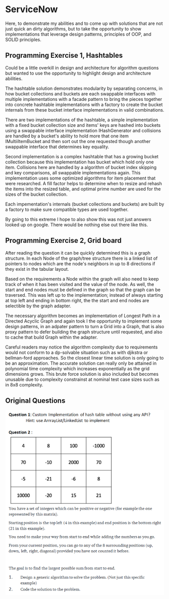 # ServiceNow

Here, to demonstrate my abilities and to come up with solutions that are not just quick an dirty algorithms, but to take the opportunity to show implementations that leverage design patterns, principles of OOP, and SOLID principles.

## Programming Exercise 1, Hashtables

Could be a little overkill in design and architecture for algorithm questions but wanted to use the opportunity to highlight design and architecture abilities.

The hashtable solution demonstrates modularity by separating concerns, in how bucket collections and buckets are each swappable interfaces with multiple implementations with a facade pattern to bring the pieces together into concrete hashtable implementations with a factory to create the bucket internals from these bucket interface implementations in valid combinations.

There are two implementations of the hashtable, a simple implementation with a fixed bucket collection size and items' keys are hashed into buckets using a swappable interface implementation IHashGenerator and collisions are handled by a bucket's ability to hold more that one item IMultiiItemBucket and then sort out the one requested though another swappable interface that determines key equality.

Second implementation is a complex hashtable that has a growing bucket collection because this implementation has bucket which hold only one item.  Collisions here are handled by a algorithm of bucket index skipping and key comparisons, all swappable implementations again.  This implementation uses some optimized algorithms for item placement that were researched.  A fill factor helps to determine when to resize and rehash the items into the resized table, and optimal prime number are used for the sizes of the bucket collection.

Each impementation's internals (bucket collections and buckets) are built by a factory to make sure compatible types are used together.

By going to this extreme I hope to also show this was not just answers looked up on google.  There would be nothing else out there like this.

## Programming Exercise 2, Grid board

After reading the question it can be quickly determined this is a graph structure. In each Node of the graph/tree structure there is a linked list of pointers to nodes which are the node's neighbors in up to 8 directions if they exist in the tabular layout.

Based on the requirements a Node within the graph will also need to keep track of when it has been visited and the value of the node.  As well, the start and end nodes must be defined in the graph so that the graph can be traversed.  This was left up to the implementation; instead of always starting at top left and ending in bottom right, the the start and end nodes are selectible by the graph adapter.

The necessary algorithm becomes an implementation of Longest Path in a Directed Acyclic Graph and again took I the opportunity to implement some design patterns, in an adpater pattern to turn a Grid into a Graph, that is also proxy pattern to defer building the graph structure until requested, and also to cache that build Graph within the adapter.

Careful readers may notice the algorithm complexity due to requirements would not conform to a dp-solvable situation such as with djikstra or bellman-ford approaches.  So the closest linear time solution is only going to be an approximation.  The accurate solution can really only be attained in polynomial time complexity which increases exponentially as the grid dimensions grows.  This brute force solution is also included but becomes unusable due to complexity constrainst at nominal test case sizes such as in 8x8 complexity.

## Original Questions

![Questions](questions.png)
